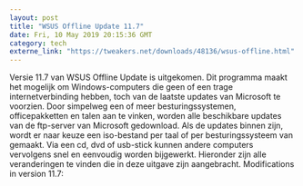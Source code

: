 ```yaml
---
layout: post
title: "WSUS Offline Update 11.7"
date: Fri, 10 May 2019 20:15:36 GMT
category: tech
externe_link: "https://tweakers.net/downloads/48136/wsus-offline.html"
---
```


Versie 11.7 van WSUS Offline Update is uitgekomen. Dit programma maakt het mogelijk om Windows-computers die geen of een trage internetverbinding hebben, toch van de laatste updates van Microsoft te voorzien. Door simpelweg een of meer besturingssystemen, officepakketten en talen aan te vinken, worden alle beschikbare updates van de ftp-server van Microsoft gedownload. Als de updates binnen zijn, wordt er naar keuze een iso-bestand per taal of per besturingssysteem van gemaakt. Via een cd, dvd of usb-stick kunnen andere computers vervolgens snel en eenvoudig worden bijgewerkt. Hieronder zijn alle veranderingen te vinden die in deze uitgave zijn aangebracht. Modifications in version 11.7:<img src="http://feeds.feedburner.com/~r/tweakers/mixed/~4/nrFzLHfd8mo" height="1" width="1" alt=""/>
